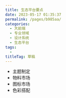 ```yaml
---
title: 生态平台要点
date: 2023-05-17 01:35:37
permalink: /pages/b985aa/
categories: 
  - 大前端
  - 专业领域
  - 设计系统
  - 生态平台
tags: 
  - 
titleTag: 草稿
---
```

- 主题制定
- 物料市场
- 图标市场
- 色彩搭配